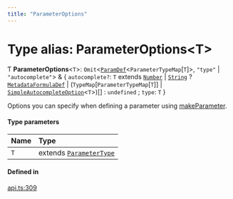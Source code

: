 ```yaml
---
title: "ParameterOptions"
---
```

# Type alias: ParameterOptions<T\>

Ƭ **ParameterOptions**<`T`\>: `Omit`<[`ParamDef`](../interfaces/ParamDef.md)<`ParameterTypeMap`[`T`]\>, ``"type"`` \| ``"autocomplete"``\> & { `autocomplete?`: `T` extends [`Number`](../enums/ParameterType.md#number) \| [`String`](../enums/ParameterType.md#string) ? [`MetadataFormulaDef`](MetadataFormulaDef.md) \| (`TypeMap`[`ParameterTypeMap`[`T`]] \| [`SimpleAutocompleteOption`](../interfaces/SimpleAutocompleteOption.md)<`T`\>)[] : `undefined` ; `type`: `T`  }

Options you can specify when defining a parameter using [makeParameter](../functions/makeParameter.md).

#### Type parameters

| Name | Type |
| :------ | :------ |
| `T` | extends [`ParameterType`](../enums/ParameterType.md) |

#### Defined in

[api.ts:309](https://github.com/coda/packs-sdk/blob/main/api.ts#L309)
